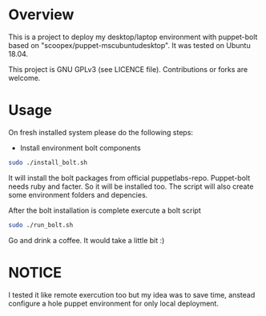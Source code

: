 Overview
=========

This is a project to deploy my desktop/laptop environment with puppet-bolt
based on  "scoopex/puppet-mscubuntudesktop". It was tested on Ubuntu 18.04.

This project is GNU GPLv3 (see LICENCE file). Contributions or forks are welcome.

Usage
======

On fresh installed system please do the following steps:

* Install environment bolt components
~~~bash
sudo ./install_bolt.sh
~~~

It will install the bolt packages from official puppetlabs-repo. Puppet-bolt
needs ruby and facter. So it will be installed too. The script will also
create some environment folders and depencies.

After the bolt installation is complete exercute a bolt script

~~~bash
sudo ./run_bolt.sh
~~~

Go and drink a coffee. It would take a little bit :)

NOTICE
=======
I tested it like remote exercution too but my idea was to save time,
anstead  configure a hole puppet environment for only local deployment.

